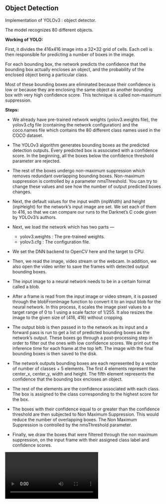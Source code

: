 ## Object Detection

Implementation of YOLOv3 : object detector.

The model recognizes 80 different objects.

**Working of YOLO:** 

First, it divides the 416x416 image into a 32×32 grid of cells. Each cell is then responsible for predicting a number of boxes in the image.

For each bounding box, the network predicts the confidence that the bounding box actually encloses an object, and the probability of the enclosed object being a particular class.

Most of these bounding boxes are eliminated because their confidence is low or because they are enclosing the same object as another bounding box with very high confidence score. This technique is called non-maximum suppression.


**Steps:**

   - We already have pre-trained network weights (yolov3.weights file), the yolov3.cfg file (containing the network configuration) and the coco.names file which contains the 80 different class names used in the COCO dataset.

   - The YOLOv3 algorithm generates bounding boxes as the predicted detection outputs. Every predicted box is associated with a confidence score. In the beginning, all the boxes below the confidence threshold parameter are rejected.

   - The rest of the boxes undergo non-maximum suppression which removes redundant overlapping bounding boxes. Non-maximum suppression is controlled by a parameter nmsThreshold. You can try to change these values and see how the number of output predicted boxes changes.

   - Next, the default values for the input width (inpWidth) and height (inpHeight) for the network’s input image are set. We set each of them to 416, so that we can compare our runs to the Darknet’s C code given by YOLOv3’s authors.

   - Next, we load the network which has two parts —
      - yolov3.weights : The pre-trained weights.
      - yolov3.cfg : The configuration file.

   - We set the DNN backend to OpenCV here and the target to CPU.

   - Then, we read the image, video stream or the webcam. In addition, we also open the video writer to save the frames with detected output bounding boxes.

   - The input image to a neural network needs to be in a certain format called a blob.

   - After a frame is read from the input image or video stream, it is passed through the blobFromImage function to convert it to an input blob for the neural network. In this process, it scales the image pixel values to a target range of 0 to 1 using a scale factor of 1/255. It also resizes the image to the given size of (416, 416) without cropping.

   - The output blob is then passed in to the network as its input and a forward pass is run to get a list of predicted bounding boxes as the network’s output. These boxes go through a post-processing step in order to filter out the ones with low confidence scores. We print out the inference time for each frame at the top left. The image with the final bounding boxes is then saved to the disk.

   - The network outputs bounding boxes are each represented by a vector of number of classes + 5 elements. The first 4 elements represent the center_x, center_y, width and height. The fifth element represents the confidence that the bounding box encloses an object.

   - The rest of the elements are the confidence associated with each class. The box is assigned to the class corresponding to the highest score for the box. 

   - The boxes with their confidence equal to or greater than the confidence threshold are then subjected to Non Maximum Suppression. This would reduce the number of overlapping boxes. The Non Maximum Suppression is controlled by the nmsThreshold parameter. 
   
   - Finally, we draw the boxes that were filtered through the non maximum suppression, on the input frame with their assigned class label and confidence scores.
   

![Watch the video](object_detection/yolo_out_py.avi)

